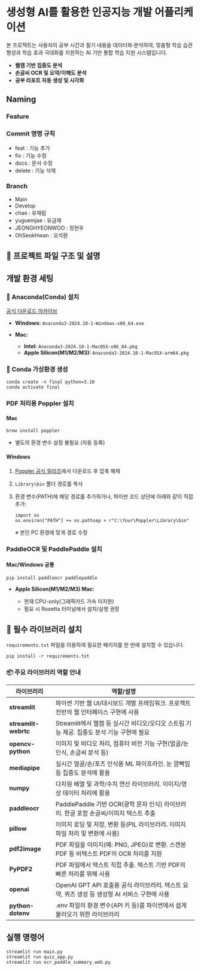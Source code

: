 # 생성형 AI를 활용한 인공지능 개발 어플리케이션

본 프로젝트는 사용자의 공부 시간과 필기 내용을 데이터화·분석하여,
맞춤형 학습 습관 형성과 학습 효과 극대화를 지원하는 AI 기반 통합 학습 지원 시스템입니다.

* **웹캠 기반 집중도 분석**
* **손글씨 OCR 및 요약/이해도 분석**
* **공부 리포트 자동 생성 및 시각화**

## Naming

### Feature

### Commit 명명 규칙

* feat : 기능 추가
* fix : 기능 수정
* docs : 문서 수정
* delete : 기능 삭제

### Branch

* Main
* Develop
* chae : 유채림
* yuguemjae : 유금재
* JEONGHYEONWOO : 정현우
* OhSeokHwan : 오석환


## 📂 프로젝트 파일 구조 및 설명



## 개발 환경 세팅

### 🔸 Anaconda(Conda) 설치

[공식 다운로드 아카이브](https://repo.anaconda.com/archive/)

* **Windows:**
  `Anaconda3-2024.10-1-Windows-x86_64.exe`
* **Mac:**

  * **Intel:** `Anaconda3-2024.10-1-MacOSX-x86_64.pkg`
  * **Apple Silicon(M1/M2/M3):** `Anaconda3-2024.10-1-MacOSX-arm64.pkg`

### 🔸 Conda 가상환경 생성

```
conda create -n final python=3.10
conda activate final
```

### PDF 처리용 Poppler 설치

#### Mac
```
brew install poppler
```
* 별도의 환경 변수 설정 불필요 (자동 등록)

#### Windows

1. [Poppler 공식 릴리즈](https://github.com/oschwartz10612/poppler-windows/releases)에서 다운로드 후 압축 해제
2. `Library\bin` 폴더 경로를 복사
3. 환경 변수(PATH)에 해당 경로를 추가하거나, 파이썬 코드 상단에 아래와 같이 직접 추가:

   ```
   import os
   os.environ["PATH"] += os.pathsep + r"C:\Your\Poppler\Library\bin"
   ```

   ※ 본인 PC 환경에 맞게 경로 수정
### PaddleOCR 및 PaddlePaddle 설치

#### Mac/Windows 공통

```
pip install paddleocr paddlepaddle
```

* **Apple Silicon(M1/M2/M3) Mac:**

  * 현재 CPU-only(그래픽카드 가속 미지원)
  * 필요 시 Rosetta 터미널에서 설치/실행 권장

## 🔸 필수 라이브러리 설치

`requirements.txt` 파일을 이용하여 필요한 패키지를 한 번에 설치할 수 있습니다.

```
pip install -r requirements.txt
```

### 📦 주요 라이브러리 역할 안내

| 라이브러리           | 역할/설명                                                                                                 |
|----------------------|-----------------------------------------------------------------------------------------------------------|
| **streamlit**        | 파이썬 기반 웹 UI/대시보드 개발 프레임워크. 프로젝트 전반의 웹 인터페이스 구현에 사용                      |
| **streamlit-webrtc** | Streamlit에서 웹캠 등 실시간 비디오/오디오 스트림 기능 제공. 집중도 분석 기능 구현에 필요                  |
| **opencv-python**    | 이미지 및 비디오 처리, 컴퓨터 비전 기능 구현(얼굴/눈 인식, 손글씨 분석 등)                               |
| **mediapipe**        | 실시간 얼굴/손/포즈 인식용 ML 파이프라인. 눈 깜빡임 등 집중도 분석에 활용                                |
| **numpy**            | 다차원 배열 및 과학/수치 연산 라이브러리. 이미지/영상 데이터 처리에 활용                                  |
| **paddleocr**        | PaddlePaddle 기반 OCR(광학 문자 인식) 라이브러리. 한글 포함 손글씨/이미지 텍스트 추출                     |
| **pillow**           | 이미지 로딩 및 저장, 변환 등(PIL 라이브러리. 이미지 파일 처리 및 변환에 사용)                             |
| **pdf2image**        | PDF 파일을 이미지(예: PNG, JPEG)로 변환. 스캔본 PDF 등 비텍스트 PDF의 OCR 처리를 지원                     |
| **PyPDF2**           | PDF 파일에서 텍스트 직접 추출. 텍스트 기반 PDF의 빠른 처리를 위해 사용                                    |
| **openai**           | OpenAI GPT API 호출용 공식 라이브러리. 텍스트 요약, 퀴즈 생성 등 생성형 AI 서비스 구현에 사용              |
| **python-dotenv**    | .env 파일의 환경 변수(API 키 등)를 파이썬에서 쉽게 불러오기 위한 라이브러리                               |

## 실행 명령어

```
streamlit run main.py
streamlit run quiz_app.py
streamlit run ocr_paddle_summary_web.py
```

